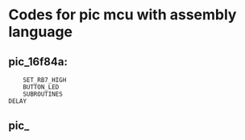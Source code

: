 # Codes for pic mcu with assembly language

## pic_16f84a:
        SET_RB7_HIGH
        BUTTON_LED
        SUBROUTINES
	DELAY

## pic_
